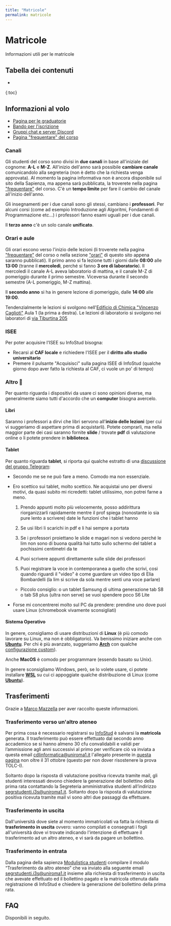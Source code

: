 ```yaml
---
title: "Matricole"
permalink: matricole 
---
```


# Matricole

Informazioni utili per le matricole

## Tabella dei contenuti
* 
{:toc}

## Informazioni al volo

- [Pagina per le graduatorie](https://www.uniroma1.it/it/pagina/corsi-ad-accesso-programmato-con-tolc-i-e-selezioni)
- [Bando per l'iscrizione](https://www.uniroma1.it/sites/default/files/field_file_allegati/14616_ingegnerie_tolcap_2023_2024_0.pdf)
- [Gruppi chat e server Discord](./gruppi)
- [Pagina "frequentare" del corso](https://corsidilaurea.uniroma1.it/it/corso/2023/29923/programmazione?guid_cv)

### Canali

Gli studenti del corso sono divisi in **due canali** in base all'iniziale del cognome: **A-L** e **M-Z**. All'inizio dell'anno sarà possibile **cambiare canale** comunicandolo alla segreteria (non è detto che la richiesta venga approvata). Al momento la pagina informativa non è ancora disponibile sul sito della Sapienza, ma appena sarà pubblicata, la troverete nella pagina ["frequentare"](https://corsidilaurea.uniroma1.it/it/corso/2023/29923/programmazione?guid_cv) del corso. C'è un **tempo limite** per fare il cambio del canale all'inizio dell'anno. 

Gli insegnamenti per i due canali sono gli stessi, cambiano i **professori**. Per alcuni corsi (come ad esempio Introduzione agli Algoritmi, Fondamenti di Programmazione etc...) i professori fanno esami uguali per i due canali.

Il **terzo anno** c'è un solo canale **unificato**.

### Orari e aule

Gli orari escono verso l'inizio delle lezioni (li troverete nella pagina ["frequentare"](https://corsidilaurea.uniroma1.it/it/corso/2023/29923/programmazione?guid_cv) del corso o nella sezione ["orari"](./orari) di questo sito appena saranno pubblicati). Il primo anno si fa lezione tutti i giorni dalle **08:00** alle **13:00** (tranne il **mercoledì**, perché si fanno **3 ore di laboratorio**). Il mercoledì il canale A-L aveva laboratorio di mattina, e il canale M-Z di pomeriggio durante il primo semestre. Viceversa durante il secondo semestre (A-L pomeriggio, M-Z mattina). 

Il **secondo anno** si ha in genere lezione di pomeriggio, dalle **14:00** alle **19:00**.

Tendenzialmente le lezioni si svolgono nell'[Edificio di Chimica "Vincenzo Caglioti"](https://www.uniroma1.it/sites/default/files/ACU032.pdf) Aula 1 (la prima a destra). Le lezioni di laboratorio si svolgono nei laboratori di [via Tiburtina 205](https://web.uniroma1.it/i3s/node/8901)


### ISEE

Per poter acquisire l'ISEE su InfoStud bisogna:
- Recarsi al **CAF locale** e richiedere l'ISEE per il **diritto allo studio universitario**
- Premere il pulsante "Acquisisci" sulla pagina ISEE di InfoStud (qualche giorno dopo aver fatto la richiesta al CAF, ci vuole un po' di tempo)

### Altro 🐧

Per quanto riguarda i dispositivi da usare ci sono opinioni diverse, ma generalmente siamo tutti d'accordo che un **computer** bisogna avercelo.

#### Libri

Saranno i professori a dirvi che libri servono all'**inizio delle lezioni** (per cui vi suggeriamo di aspettare prima di acquistarli). Potete comprarli, ma nella maggior parte dei casi saranno fornite **slide** / trovate **pdf** di valutazione online o li potete prendere in **biblioteca**.

<!-- Quali libri sono effettivamente utili, è una cosa troppo soggetta ad opinioni personali, quindi non la scrivo -->

#### Tablet

Per quanto riguarda **tablet**, si riporta qui qualche estratto di una [discussione del gruppo Telegram](https://t.me/sapienzainformatica/113467):

- Secondo me se ne può fare a meno. Comodo ma non essenziale.

- Ero scettico sui tablet, molto scettico. Ne acquistai uno per diversi motivi, da quasi subito mi ricredetti: tablet utilissimo, non potrei farne a meno.

    1. Prendo appunti molto più velocemente, posso addirittura riorganizzarli rapidamente mentre il prof spiega (nonostante io sia pure lento a scrivere) date le funzioni che i tablet hanno

    2. Se usi libri li scarichi in pdf e li hai sempre a portata

    3. Se i professori proiettano le slide e magari non si vedono perché le lim non sono di buona qualità hai tutto sullo schermo del tablet a pochissimi centimetri da te

    4. Puoi scrivere appunti direttamente sulle slide dei professori
    
    5. Puoi registrare la voce in contemporanea a quello che scrivi, cosi quando riguardi il "video" è come guardare un video tipo di Elia Bombardelli (la lim si scrive da sola mentre senti una voce parlare)

    - Piccolo consiglio: o un tablet Samsung di ultima generazione tab S8 o tab S8 plus (ultra non serve) se vuoi spendere poco S6 Lite

- Forse mi concentrerei molto sul PC da prendere: prendine uno dove puoi usare Linux (chromebook vivamente sconsigliati)

#### Sistema Operativo

In genere, consigliamo di usare distribuzioni di **Linux** (è più comodo lavorare su Linux, ma non è obbligatorio). Va benissimo iniziare anche con [**Ubuntu**](https://ubuntu.com/). Per chi è più avanzato, suggeriamo [**Arch**](./https://archlinux.org/) con qualche [configurazione custom](https://www.reddit.com/r/unixporn/)).

Anche **MacOS** è comodo per programmare (essendo basato su Unix).

In genere sconsigliamo Windows, però, se lo volete usare, ci potete installare [**WSL**](https://learn.microsoft.com/en-us/windows/wsl/install) su cui ci appoggiate qualche distribuzione di Linux (come [**Ubuntu**](https://apps.microsoft.com/store/detail/ubuntu-22042-lts/9PN20MSR04DW?hl=it-it&gl=it&rtc=1)).

<!-- ### È difficile? -->
<!---->
<!-- Se seguite le lezioni, e fate sempre gli esercizi è facile. Comunque, nei vari [gruppi](./gruppi) siamo sempre disposti a darvi una mano e a rispondere alle vostre domande! E c'è un sacco di [materiale](./risorse) su cui studiare: appunti, esercizi, dispense, slide etc... Il primo anno, nel pomeriggio, ci sono anche tutoraggi. -->
<!---->
<!-- Alcuni consigli generali: -->
<!-- - Per gli esami di programmazione, dovete fare **tanta pratica** ed esperienza. Non si può semplicemente imparare a programmare studiando un libro, bisogna fare tanti **progetti**. -->
<!-- - Per gli esami di matematica è utile usare un eserciziario (non serve neanche comprarli, li potete trovare anche nelle biblioteche locali). -->
<!-- - Non rimandate gli esami alle sessioni successive: provate a farli tutti se possibile, e tendete a non rifiutare voti, a meno che non siete sicuri di poter fare di meglio.  -->

<!-- #### Altri consigli (molto biased)  -->
<!---->
<!-- [Imparate ad usare una tastiera](https://www.typingclub.com/) (ci spenderete tanto tempo, tanto vale la pena imparare ad usarla come si deve). Per *"usarala come si deve"* intendo che non avete bisognio di guardare la tastiera / pensare quando la usate), la velocità non conta tantissimo, anche se è un bel bonus. -->
<!---->
<!-- Usate una tastiera con [layout americano](https://miamioh.edu/cas/centers-institutes/interactive-language-resource-center/tech-support/_images/us-intl-keyboard-1.png) -->
<!-- - Ci sono simboli che vi servono quando programmate, ma sul layout italiano non ci sono (\` e ~) -->
<!-- - Alcuni tasti (;:<>[]{}@/) che sono usati in maniera estremamente frequente quando si programma sono posizionati in maniera molto più comoda e richiedono meno combinazioni di tasti -->

## Trasferimenti

Grazie a [Marco Mazzella](https://github.com/Warcophyr) per aver raccolto queste informazioni.

### Trasferimento verso un'altro ateneo

Per prima cosa è necessario registrarsi su [InfoStud](https://www.uniroma1.it/it/pagina-strutturale/studenti) è salvarsi la **matricola** generata. Il trasferimento può essere effettuato dal secondo anno accademico se si hanno almeno 30 cfu convalidabili e validi per l’ammissione agli anni successivi al primo per verificare ciò va inviata a questa email [cdlinformatica@uniroma1.it](mailto:cdlinformatica@uniroma1.it)
l'allegato presente in [questa pagina](https://www.uniroma1.it/it/pagina/segreteria-di-ingegneria-dellinformazione-informatica-e-statistica) non oltre il 31 ottobre (questo per non dover risostenere la prova TOLC-I).

Soltanto dopo la risposta di valutazione positiva ricevuta tramite mail, gli studenti interessati devono chiedere la generazione del bollettino della prima rata contattando la Segreteria amministrativa studenti all’indirizzo [segrstudenti.i3s@uniroma1.it](mailto:segrstudenti.i3s@uniroma1.it). Soltanto dopo la risposta di valutazione positiva ricevuta tramite mail vi sono altri due passaggi da effettuare.

### Trasferimento in uscita

Dall'università dove siete al momento immatricolati va fatta la richiesta di **trasferimento in uscita** ovvero: vanno compilati e consegnati i fogli all'università dove
vi trovate indicando l'intenzione di effettuare il trasferimento ad un altro ateneo, e vi sarà da pagare un bollettino.

### Trasferimento in entrata

Dalla pagina della sapienza [Modulistica studenti](https://www.uniroma1.it/it/pagina/modulistica-studenti) compilare il modulo “Trasferimento da altro ateneo” che va inviato alla seguente email [segrstudenti.i3s@uniroma1.it](mailto:segrstudenti.i3s@uniroma1.it) insieme alla richiesta di trasferimento in uscita che avevate effettuato ed il bollettino pagato e la matricola ottenuta dalla registrazione di InfoStud e chiedere la generazione del bollettino della prima rata.


## FAQ 

Disponibili in seguito.

<!--
<details>
    <summary>Quando saranno disponibili le FAQ?</summary>
    A breve 😅
</details>
-->
